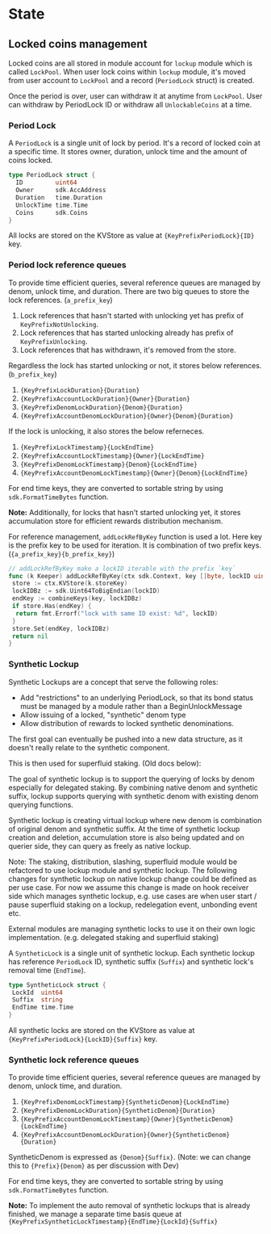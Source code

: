 <!--
order: 2
-->

# State

## Locked coins management

Locked coins are all stored in module account for `lockup` module which is called `LockPool`.
When user lock coins within `lockup` module, it's moved from user account to `LockPool` and a record (`PeriodLock` struct) is created.

Once the period is over, user can withdraw it at anytime from `LockPool`.
User can withdraw by PeriodLock ID or withdraw all `UnlockableCoins` at a time.

### Period Lock

A `PeriodLock` is a single unit of lock by period. It's a record of locked coin at a specific time.
It stores owner, duration, unlock time and the amount of coins locked.

```go
type PeriodLock struct {
  ID         uint64
  Owner      sdk.AccAddress
  Duration   time.Duration
  UnlockTime time.Time
  Coins      sdk.Coins
}
```

All locks are stored on the KVStore as value at `{KeyPrefixPeriodLock}{ID}` key.

### Period lock reference queues

To provide time efficient queries, several reference queues are managed by denom, unlock time, and duration.
There are two big queues to store the lock references. (`a_prefix_key`)

1. Lock references that hasn't started with unlocking yet has prefix of `KeyPrefixNotUnlocking`.
2. Lock references that has started unlocking already has prefix of `KeyPrefixUnlocking`.
3. Lock references that has withdrawn, it's removed from the store.

Regardless the lock has started unlocking or not, it stores below references. (`b_prefix_key`)

1. `{KeyPrefixLockDuration}{Duration}`
2. `{KeyPrefixAccountLockDuration}{Owner}{Duration}`
3. `{KeyPrefixDenomLockDuration}{Denom}{Duration}`
4. `{KeyPrefixAccountDenomLockDuration}{Owner}{Denom}{Duration}`

If the lock is unlocking, it also stores the below referneces.

1. `{KeyPrefixLockTimestamp}{LockEndTime}`
2. `{KeyPrefixAccountLockTimestamp}{Owner}{LockEndTime}`
3. `{KeyPrefixDenomLockTimestamp}{Denom}{LockEndTime}`
4. `{KeyPrefixAccountDenomLockTimestamp}{Owner}{Denom}{LockEndTime}`

For end time keys, they are converted to sortable string by using `sdk.FormatTimeBytes` function.

**Note:**
Additionally, for locks that hasn't started unlocking yet, it stores accumulation store for efficient rewards distribution mechanism.

For reference management, `addLockRefByKey` function is used a lot.
Here key is the prefix key to be used for iteration. It is combination of two prefix keys.(`{a_prefix_key}{b_prefix_key}`)

```go
// addLockRefByKey make a lockID iterable with the prefix `key`
func (k Keeper) addLockRefByKey(ctx sdk.Context, key []byte, lockID uint64) error {
 store := ctx.KVStore(k.storeKey)
 lockIDBz := sdk.Uint64ToBigEndian(lockID)
 endKey := combineKeys(key, lockIDBz)
 if store.Has(endKey) {
  return fmt.Errorf("lock with same ID exist: %d", lockID)
 }
 store.Set(endKey, lockIDBz)
 return nil
}
```

### Synthetic Lockup

Synthetic Lockups are a concept that serve the following roles:

* Add "restrictions" to an underlying PeriodLock, so that its bond status must be managed by a module rather than a BeginUnlockMessage
* Allow issuing of a locked, "synthetic" denom type
* Allow distribution of rewards to locked synthetic denominations.

The first goal can eventually be pushed into a new data structure, as it doesn't really relate to the synthetic component.

This is then used for superfluid staking. (Old docs below):

The goal of synthetic lockup is to support the querying of locks by denom especially for delegated staking. By combining native denom and synthetic suffix, lockup supports querying with synthetic denom with existing denom querying functions.

Synthetic lockup is creating virtual lockup where new denom is combination of original denom and synthetic suffix.
At the time of synthetic lockup creation and deletion, accumulation store is also being updated and on querier side, they can query as freely as native lockup.

Note: The staking, distribution, slashing, superfluid module would be refactored to use lockup module and synthetic lockup.
The following changes for synthetic lockup on native lockup change could be defined as per use case. For now we assume this change is made on hook receiver side which manages synthetic lockup, e.g. use cases are when user start / pause superfluid staking on a lockup, redelegation event, unbonding event etc.

External modules are managing synthetic locks to use it on their own logic implementation. (e.g. delegated staking and superfluid staking)

A `SyntheticLock` is a single unit of synthetic lockup. Each synthetic lockup has reference `PeriodLock` ID, synthetic suffix (`Suffix`) and synthetic lock's removal time (`EndTime`).

```go
type SyntheticLock struct {
 LockId  uint64
 Suffix  string
 EndTime time.Time
}
```

All synthetic locks are stored on the KVStore as value at `{KeyPrefixPeriodLock}{LockID}{Suffix}` key.

### Synthetic lock reference queues

To provide time efficient queries, several reference queues are managed by denom, unlock time, and duration.

1. `{KeyPrefixDenomLockTimestamp}{SyntheticDenom}{LockEndTime}`
2. `{KeyPrefixDenomLockDuration}{SyntheticDenom}{Duration}`
3. `{KeyPrefixAccountDenomLockTimestamp}{Owner}{SyntheticDenom}{LockEndTime}`
4. `{KeyPrefixAccountDenomLockDuration}{Owner}{SyntheticDenom}{Duration}`

SyntheticDenom is expressed as `{Denom}{Suffix}`. (Note: we can change this to `{Prefix}{Denom}` as per discussion with Dev)

For end time keys, they are converted to sortable string by using `sdk.FormatTimeBytes` function.

**Note:**
To implement the auto removal of synthetic lockups that is already finished, we manage a separate time basis queue at
`{KeyPrefixSyntheticLockTimestamp}{EndTime}{LockId}{Suffix}`

